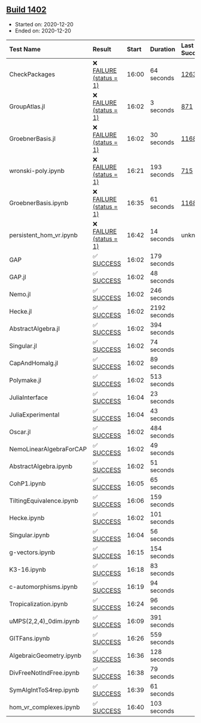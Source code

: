 ## [Build 1402](https://oscarci.mathematik.uni-kl.de/job/oscar-stable/1402/)

* Started on: 2020-12-20
* Ended on: 2020-12-20

| Test Name    | Result | Start | Duration | Last Success | First Failure |
|:-------------|:-------|:------|:---------|:-------------|:--------------|
| CheckPackages | ❌ [FAILURE (status = 1)](https://oscarci.mathematik.uni-kl.de/job/oscar-stable/1402/artifact/logs/build-1402/CheckPackages.log) | 16:00 | 64 seconds | [1263](https://oscarci.mathematik.uni-kl.de/job/oscar-stable/1263/) | [1264](https://oscarci.mathematik.uni-kl.de/job/oscar-stable/1264/) |
| GroupAtlas.jl | ❌ [FAILURE (status = 1)](https://oscarci.mathematik.uni-kl.de/job/oscar-stable/1402/artifact/logs/build-1402/GroupAtlas.jl.log) | 16:02 | 3 seconds | [871](https://oscarci.mathematik.uni-kl.de/job/oscar-stable/871/) | [872](https://oscarci.mathematik.uni-kl.de/job/oscar-stable/872/) |
| GroebnerBasis.jl | ❌ [FAILURE (status = 1)](https://oscarci.mathematik.uni-kl.de/job/oscar-stable/1402/artifact/logs/build-1402/GroebnerBasis.jl.log) | 16:02 | 30 seconds | [1168](https://oscarci.mathematik.uni-kl.de/job/oscar-stable/1168/) | [1169](https://oscarci.mathematik.uni-kl.de/job/oscar-stable/1169/) |
| wronski-poly.ipynb | ❌ [FAILURE (status = 1)](https://oscarci.mathematik.uni-kl.de/job/oscar-stable/1402/artifact/logs/build-1402/wronski-poly.ipynb.log) | 16:21 | 193 seconds | [715](https://oscarci.mathematik.uni-kl.de/job/oscar-stable/715/) | [716](https://oscarci.mathematik.uni-kl.de/job/oscar-stable/716/) |
| GroebnerBasis.ipynb | ❌ [FAILURE (status = 1)](https://oscarci.mathematik.uni-kl.de/job/oscar-stable/1402/artifact/logs/build-1402/GroebnerBasis.ipynb.log) | 16:35 | 61 seconds | [1168](https://oscarci.mathematik.uni-kl.de/job/oscar-stable/1168/) | [1169](https://oscarci.mathematik.uni-kl.de/job/oscar-stable/1169/) |
| persistent_hom_vr.ipynb | ❌ [FAILURE (status = 1)](https://oscarci.mathematik.uni-kl.de/job/oscar-stable/1402/artifact/logs/build-1402/persistent_hom_vr.ipynb.log) | 16:42 | 14 seconds | unknown | unknown |
| GAP | ✅ [SUCCESS](https://oscarci.mathematik.uni-kl.de/job/oscar-stable/1402/artifact/logs/build-1402/GAP.log) | 16:02 | 179 seconds |  |  |
| GAP.jl | ✅ [SUCCESS](https://oscarci.mathematik.uni-kl.de/job/oscar-stable/1402/artifact/logs/build-1402/GAP.jl.log) | 16:02 | 48 seconds |  |  |
| Nemo.jl | ✅ [SUCCESS](https://oscarci.mathematik.uni-kl.de/job/oscar-stable/1402/artifact/logs/build-1402/Nemo.jl.log) | 16:02 | 246 seconds |  |  |
| Hecke.jl | ✅ [SUCCESS](https://oscarci.mathematik.uni-kl.de/job/oscar-stable/1402/artifact/logs/build-1402/Hecke.jl.log) | 16:02 | 2192 seconds |  |  |
| AbstractAlgebra.jl | ✅ [SUCCESS](https://oscarci.mathematik.uni-kl.de/job/oscar-stable/1402/artifact/logs/build-1402/AbstractAlgebra.jl.log) | 16:02 | 394 seconds |  |  |
| Singular.jl | ✅ [SUCCESS](https://oscarci.mathematik.uni-kl.de/job/oscar-stable/1402/artifact/logs/build-1402/Singular.jl.log) | 16:02 | 74 seconds |  |  |
| CapAndHomalg.jl | ✅ [SUCCESS](https://oscarci.mathematik.uni-kl.de/job/oscar-stable/1402/artifact/logs/build-1402/CapAndHomalg.jl.log) | 16:02 | 89 seconds |  |  |
| Polymake.jl | ✅ [SUCCESS](https://oscarci.mathematik.uni-kl.de/job/oscar-stable/1402/artifact/logs/build-1402/Polymake.jl.log) | 16:02 | 513 seconds |  |  |
| JuliaInterface | ✅ [SUCCESS](https://oscarci.mathematik.uni-kl.de/job/oscar-stable/1402/artifact/logs/build-1402/JuliaInterface.log) | 16:04 | 23 seconds |  |  |
| JuliaExperimental | ✅ [SUCCESS](https://oscarci.mathematik.uni-kl.de/job/oscar-stable/1402/artifact/logs/build-1402/JuliaExperimental.log) | 16:04 | 43 seconds |  |  |
| Oscar.jl | ✅ [SUCCESS](https://oscarci.mathematik.uni-kl.de/job/oscar-stable/1402/artifact/logs/build-1402/Oscar.jl.log) | 16:02 | 484 seconds |  |  |
| NemoLinearAlgebraForCAP | ✅ [SUCCESS](https://oscarci.mathematik.uni-kl.de/job/oscar-stable/1402/artifact/logs/build-1402/NemoLinearAlgebraForCAP.log) | 16:02 | 49 seconds |  |  |
| AbstractAlgebra.ipynb | ✅ [SUCCESS](https://oscarci.mathematik.uni-kl.de/job/oscar-stable/1402/artifact/logs/build-1402/AbstractAlgebra.ipynb.log) | 16:02 | 51 seconds |  |  |
| CohP1.ipynb | ✅ [SUCCESS](https://oscarci.mathematik.uni-kl.de/job/oscar-stable/1402/artifact/logs/build-1402/CohP1.ipynb.log) | 16:05 | 65 seconds |  |  |
| TiltingEquivalence.ipynb | ✅ [SUCCESS](https://oscarci.mathematik.uni-kl.de/job/oscar-stable/1402/artifact/logs/build-1402/TiltingEquivalence.ipynb.log) | 16:06 | 159 seconds |  |  |
| Hecke.ipynb | ✅ [SUCCESS](https://oscarci.mathematik.uni-kl.de/job/oscar-stable/1402/artifact/logs/build-1402/Hecke.ipynb.log) | 16:02 | 101 seconds |  |  |
| Singular.ipynb | ✅ [SUCCESS](https://oscarci.mathematik.uni-kl.de/job/oscar-stable/1402/artifact/logs/build-1402/Singular.ipynb.log) | 16:04 | 56 seconds |  |  |
| g-vectors.ipynb | ✅ [SUCCESS](https://oscarci.mathematik.uni-kl.de/job/oscar-stable/1402/artifact/logs/build-1402/g-vectors.ipynb.log) | 16:15 | 154 seconds |  |  |
| K3-16.ipynb | ✅ [SUCCESS](https://oscarci.mathematik.uni-kl.de/job/oscar-stable/1402/artifact/logs/build-1402/K3-16.ipynb.log) | 16:18 | 83 seconds |  |  |
| c-automorphisms.ipynb | ✅ [SUCCESS](https://oscarci.mathematik.uni-kl.de/job/oscar-stable/1402/artifact/logs/build-1402/c-automorphisms.ipynb.log) | 16:19 | 94 seconds |  |  |
| Tropicalization.ipynb | ✅ [SUCCESS](https://oscarci.mathematik.uni-kl.de/job/oscar-stable/1402/artifact/logs/build-1402/Tropicalization.ipynb.log) | 16:24 | 96 seconds |  |  |
| uMPS(2,2,4)_0dim.ipynb | ✅ [SUCCESS](https://oscarci.mathematik.uni-kl.de/job/oscar-stable/1402/artifact/logs/build-1402/uMPS-2-2-4-_0dim.ipynb.log) | 16:09 | 391 seconds |  |  |
| GITFans.ipynb | ✅ [SUCCESS](https://oscarci.mathematik.uni-kl.de/job/oscar-stable/1402/artifact/logs/build-1402/GITFans.ipynb.log) | 16:26 | 559 seconds |  |  |
| AlgebraicGeometry.ipynb | ✅ [SUCCESS](https://oscarci.mathematik.uni-kl.de/job/oscar-stable/1402/artifact/logs/build-1402/AlgebraicGeometry.ipynb.log) | 16:36 | 128 seconds |  |  |
| DivFreeNotIndFree.ipynb | ✅ [SUCCESS](https://oscarci.mathematik.uni-kl.de/job/oscar-stable/1402/artifact/logs/build-1402/DivFreeNotIndFree.ipynb.log) | 16:38 | 79 seconds |  |  |
| SymAlgIntToS4rep.ipynb | ✅ [SUCCESS](https://oscarci.mathematik.uni-kl.de/job/oscar-stable/1402/artifact/logs/build-1402/SymAlgIntToS4rep.ipynb.log) | 16:39 | 61 seconds |  |  |
| hom_vr_complexes.ipynb | ✅ [SUCCESS](https://oscarci.mathematik.uni-kl.de/job/oscar-stable/1402/artifact/logs/build-1402/hom_vr_complexes.ipynb.log) | 16:40 | 103 seconds |  |  |
